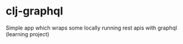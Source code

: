 # clj-graphql

Simple app which wraps some locally running rest apis with graphql (learning project)